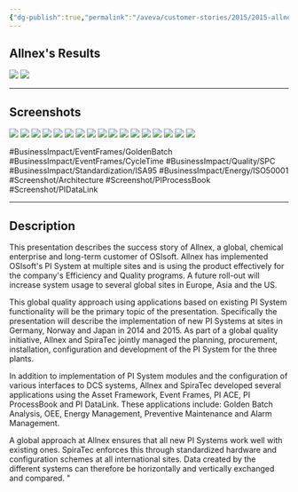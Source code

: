 ```yaml
---
{"dg-publish":true,"permalink":"/aveva/customer-stories/2015/2015-allnex-achieving-uniform-global-production-efficiency-and-quality-with-os-isoft-s-pi-system/"}
---
```



## Allnex's Results
![](https://i.imgur.com/ZzxdDfd.png)
![](https://i.imgur.com/CIwhgbi.png)

---
## Screenshots
![](https://i.imgur.com/ob486ok.png)
![](https://i.imgur.com/qnVgdtP.png)
![](https://i.imgur.com/D7X3Kxb.png)
![](https://i.imgur.com/6DPS0xW.png)
![](https://i.imgur.com/QXP88kQ.png)
![](https://i.imgur.com/M5sdLbz.png)
![](https://i.imgur.com/ntg9qa5.png)
![](https://i.imgur.com/V1q46Tn.png)
![](https://i.imgur.com/wobYyZC.png)
![](https://i.imgur.com/4q3NWXi.png)
![](https://i.imgur.com/dmgq7UT.png)
![](https://i.imgur.com/zECAj7P.png)
![](https://i.imgur.com/IfMcRdy.png)
![](https://i.imgur.com/u3hmjMl.png)
![](https://i.imgur.com/BfpvnqC.png)
![](https://i.imgur.com/0bg9B1d.png)
![](https://i.imgur.com/a7eJBXG.png)


#BusinessImpact/EventFrames/GoldenBatch #BusinessImpact/EventFrames/CycleTime #BusinessImpact/Quality/SPC   #BusinessImpact/Standardization/ISA95 #BusinessImpact/Energy/ISO50001  #Screenshot/Architecture  #Screenshot/PIProcessBook #Screenshot/PIDataLink

---
## Description
This presentation describes the success story of Allnex, a global, chemical enterprise and long-term customer of OSIsoft. Allnex has implemented OSIsoft's PI System at multiple sites and is using the product effectively for the company's Efficiency and Quality programs. A future roll-out will increase system usage to several global sites in Europe, Asia and the US.

This global quality approach using applications based on existing PI System functionality will be the primary topic of the presentation. Specifically the presentation will describe the implementation of new PI Systems at sites in Germany, Norway and Japan in 2014 and 2015. As part of a global quality initiative, Allnex and SpiraTec jointly managed the planning, procurement, installation, configuration and development of the PI System for the three plants.

In addition to implementation of PI System modules and the configuration of various interfaces to DCS systems, Allnex and SpiraTec developed several applications using the Asset Framework, Event Frames, PI ACE, PI ProcessBook and PI DataLink. These applications include: Golden Batch Analysis, OEE, Energy Management, Preventive Maintenance and Alarm Management.

A global approach at Allnex ensures that all new PI Systems work well with existing ones. SpiraTec enforces this through standardized hardware and configuration schemes at all international sites. Data created by the different systems can therefore be horizontally and vertically exchanged and compared. "